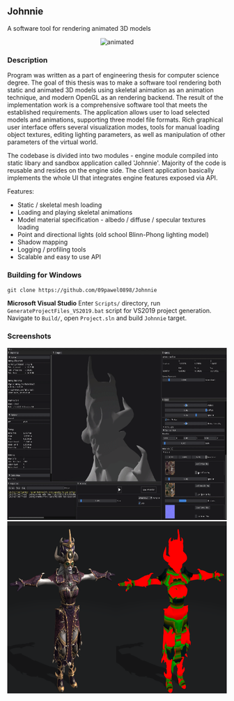 ## Johnnie
A software tool for rendering animated 3D models

<p align="center">
	<img src="Screenshots/Johnnie.gif?raw=true" width=700 height=394 alt="animated">
</p>  

### Description

Program was written as a part of engineering thesis for computer science degree. The goal of this thesis was to make a software tool rendering both static and animated 3D models using skeletal animation as an animation technique,
and modern OpenGL as an rendering backend. The result of the implementation work is a comprehensive software tool that meets the established requirements. The application allows user to load selected models and animations, 
supporting three model file formats. Rich graphical user interface offers several visualization modes, tools for manual loading object textures, editing lighting parameters, as well as manipulation of other parameters of the virtual world.

The codebase is divided into two modules - engine module compiled into static libary and sandbox application called 'Johnnie'. Majority of the code is reusable and resides on the engine side. The client application basically implements the whole UI that integrates engine features exposed via API.

Features:
* Static / skeletal mesh loading
* Loading and playing skeletal animations
* Model material specification - albedo / diffuse / specular textures loading 
* Point and directional lights (old school Blinn-Phong lighting model)
* Shadow mapping
* Logging / profiling tools
* Scalable and easy to use API

### Building for Windows

```
git clone https://github.com/09pawel0898/Johnnie
```

**Microsoft Visual Studio** 
Enter `Scripts/` directory, run `GenerateProjectFiles_VS2019.bat` script for VS2019 project generation. Navigate to `Build/`, open `Project.sln` and build `Johnnie` target.

### Screenshots

<p align="center">
	<img src="Screenshots/Johnnie2.gif?raw=true" width=700 height=394 alt="animated">
	<img src="Screenshots/Johnnie3.png?raw=true" width=700 height=394 alt="animated">
</p>  

